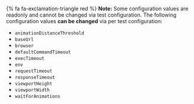{% fa fa-exclamation-triangle red %} **Note:** Some configuration values are readonly and cannot be changed via test configuration. The following configuration values **can be changed** via per test configuration:

- `animationDistanceThreshold`
- `baseUrl`
- `browser`
- `defaultCommandTimeout`
- `execTimeout`
- `env`
- `requestTimeout`
- `responseTimeout`
- `viewportHeight`
- `viewportWidth`
- `waitForAnimations`
